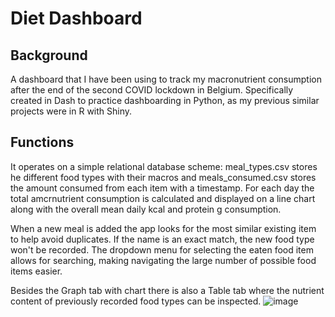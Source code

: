 # Diet Dashboard

## Background
A dashboard that I have been using to track my macronutrient consumption after the end of the second COVID lockdown in Belgium. Specifically created in Dash to practice dashboarding in Python, as my previous similar projects were in R with Shiny.

## Functions
It operates on a simple relational database scheme: meal_types.csv stores he different food types with their macros and meals_consumed.csv stores the amount consumed from each item with a timestamp. For each day the total amcrnutrient consumption is calculated and displayed on a line chart along with the overall mean daily kcal and protein g consumption.

When a new meal is added the app looks for the most similar existing item to help avoid duplicates. If the name is an exact match, the new food type won't be recorded. The dropdown menu for selecting the eaten food item allows for searching, making navigating the large number of possible food items easier.

Besides the Graph tab with chart there is also a Table tab where the nutrient content of previously recorded food types can be inspected.
![image](https://user-images.githubusercontent.com/44137494/125782601-b189d942-0ba6-482c-95ad-2340420e0433.png)
